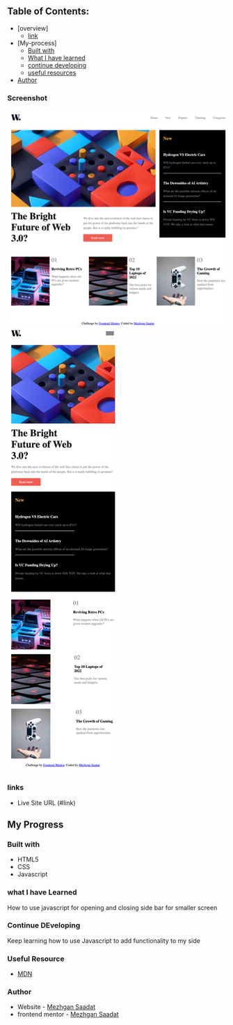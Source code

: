 ## Table of Contents: 
- [overview]
  - [link](#links)
- [My-process]
  - [Built with](#built-with)
  - [What I have learned](#what-i-learned)
  - [continue developing](#continue-developing)
  - [useful resources](#useful-resource)
- [Author](#author)

### Screenshot

![](./screenshot/newshome-desktop.png)
![](./screenshot/newshome-mobile.png)

### links

- Live Site URL (#link)

## My Progress

### Built with
- HTML5
- CSS
- Javascript

### what I have Learned
How to use javascript for opening and closing side bar for smaller screen

### Continue DEveloping
Keep learning how to use Javascript to add functionality to my side 

### Useful Resource
- [MDN](#https://developer.mozilla.org/en-US/)

### Author
- Website - [Mezhgan Saadat](#https://dev-portfoliodollar.pantheonsite.io/)
- frontend mentor - [Mezhgan Saadat](#https://www.frontendmentor.io/profile/MSaadat1)




